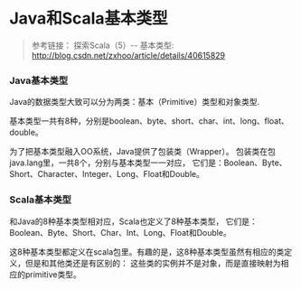 # Java和Scala基本类型

> 参考链接：
> 探索Scala（5）-- 基本类型: <http://blog.csdn.net/zxhoo/article/details/40615829>
>
>
>

### Java基本类型

Java的数据类型大致可以分为两类：基本（Primitive）类型和对象类型.

基本类型一共有8种，分别是boolean、byte、short、char、int、long、float、double。

为了把基本类型融入OO系统，Java提供了包装类（Wrapper）。
包装类在包java.lang里，一共8个，分别与基本类型一一对应，
它们是：Boolean、Byte、Short、Character、Integer、Long、Float和Double。

### Scala基本类型

和Java的8种基本类型相对应，Scala也定义了8种基本类型，
它们是：Boolean、Byte、Short、Char、Int、Long、Float和Double。

这8种基本类型都定义在scala包里。有趣的是，这8种基本类型虽然有相应的类定义，但是和其他类还是有区别的：
这些类的实例并不是对象，而是直接映射为相应的primitive类型。